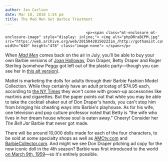 ```yaml
---
author: Jen Carlson
date: Mar 10, 2010 1:54 pm
title: The Mad Men Get Barbie Treatment
---
```


	
										<p><span class="mt-enclosure mt-enclosure-image" style="display: inline;"> <img alt="phpDRraBCPM.jpg" src="https://web.archive.org/web/20150428150222im_/http://gothamist.com/attachments/arts_jen/phpDRraBCPM.jpg" width="640" height="478" class="image-none"> </span></p>

<p>When <a href="https://web.archive.org/web/20150428150222/http://gothamist.com/tags/madmen"><em>Mad Men</em></a> comes back on the air in July, you&apos;ll be able to buy your own Barbie versions of <a href="https://web.archive.org/web/20150428150222/http://gothamist.com/tags/christinahendricks">Joan Holloway</a>, Don Draper, Betty Draper and Roger Sterling (somehow Peggy got left out of the plastic party&#x2014;though you can see her in <a href="https://web.archive.org/web/20150428150222/http://www.flickr.com/photos/mawphoto/4421792545/in/set-72157623232424794/">this alt version</a>).</p>

<p>Mattel is marketing the dolls for adults through their Barbie Fashion Model Collection. While they certainly have an adult pricetag of $74.95 each, according to <a href="https://web.archive.org/web/20150428150222/http://www.nytimes.com/2010/03/10/business/media/10adco.html?partner=rss&amp;emc=rss">the NY Times</a> they won&apos;t come with grown-up accessories like martinis and cigarettes. But the paper points out that while you may be able to take the cocktail shaker out of Don Draper&apos;s hands, you can&apos;t stop him from bringing his cheating ways into Barbie&apos;s playhouse. As for his wife, one television and pop culture professor noted that Betty is &#x201C;the wife who lives in her dream house whose soul is eaten away.&#x201D; Cheery! Consider her <em>The Bell Jar</em> Barbie that never got made.</p>

<p>There will be around 10,000 dolls made for each of the four characters, to be sold at some specialty shops as well as <a href="https://web.archive.org/web/20150428150222/http://amctv.com/">AMCtv.com</a> and <a href="https://web.archive.org/web/20150428150222/http://barbiecollector.com/">BarbieCollector.com</a>. And might we see Don Draper pitching ad copy for the now iconic doll in the 4th season? Barbie was first introduced to the world <a href="https://web.archive.org/web/20150428150222/http://gothamist.com/2009/02/19/barbie_turns_50.php">on March 9th, 1959</a>&#x2014;so it&apos;s entirely possible.</p>					
										
									
				